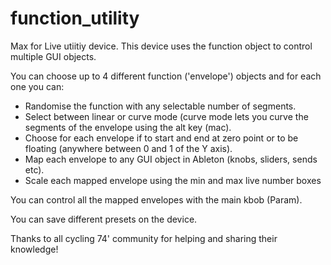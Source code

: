 # function_utility

Max for Live utiitiy device.
This device uses the function object to control multiple GUI objects.

You can choose up to 4 different function ('envelope') objects and for each one you can:
- Randomise the function with any selectable number of segments.
- Select between linear or curve mode (curve mode lets you curve the segments of the envelope using the alt key (mac).
- Choose for each envelope if to start and end at zero point or to be floating (anywhere between 0 and 1 of the Y axis).
- Map each envelope to any GUI object in Ableton (knobs, sliders, sends etc).
- Scale each mapped envelope using the min and max live number boxes
    
You can control all the mapped envelopes with the main kbob (Param).
    
You can save different presets on the device.

Thanks to all cycling 74' community for helping and sharing their knowledge!
